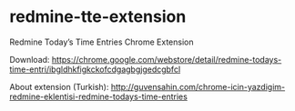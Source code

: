 # redmine-tte-extension
Redmine Today’s Time Entries Chrome Extension

Download: https://chrome.google.com/webstore/detail/redmine-todays-time-entri/ibgldhkfigkckofcdgagbgjgedcgbfcl

About extension (Turkish): http://guvensahin.com/chrome-icin-yazdigim-redmine-eklentisi-redmine-todays-time-entries
